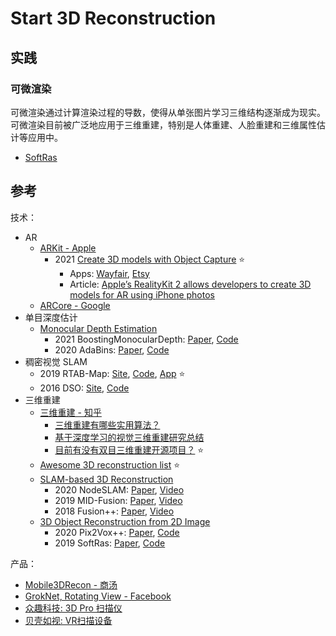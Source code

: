 # Start 3D Reconstruction

## 实践

### 可微渲染

可微渲染通过计算渲染过程的导数，使得从单张图片学习三维结构逐渐成为现实。可微渲染目前被广泛地应用于三维重建，特别是人体重建、人脸重建和三维属性估计等应用中。

- [SoftRas](docs/softras.md)

## 参考

技术：

- AR
  - [ARKit - Apple](https://developer.apple.com/cn/augmented-reality/arkit/)
    - 2021 [Create 3D models with Object Capture](https://developer.apple.com/videos/play/wwdc2021/10076/) ⭐
      - Apps: [Wayfair](https://apps.apple.com/us/app/wayfair-shop-all-things-home/id836767708), [Etsy](https://apps.apple.com/us/app/etsy-custom-creative-goods/id477128284)
      - Article: [Apple’s RealityKit 2 allows developers to create 3D models for AR using iPhone photos](https://techcrunch.com/2021/06/08/apples-realitykit-2-allows-developers-to-create-3d-models-for-ar-using-iphone-photos/)
  - [ARCore - Google](https://developers.google.com/ar/)
- 单目深度估计
  - [Monocular Depth Estimation](https://paperswithcode.com/task/monocular-depth-estimation)
    - 2021 BoostingMonocularDepth: [Paper](https://arxiv.org/abs/2105.14021), [Code](https://github.com/compphoto/BoostingMonocularDepth)
    - 2020 AdaBins: [Paper](https://arxiv.org/abs/2011.14141), [Code](https://github.com/shariqfarooq123/AdaBins)
- 稠密视觉 SLAM
  - 2019 RTAB-Map: [Site](http://introlab.github.io/rtabmap/), [Code](https://github.com/introlab/rtabmap), [App](https://apps.apple.com/ca/app/rtab-map-3d-lidar-scanner/id1564774365) ⭐
  - 2016 DSO: [Site](https://vision.in.tum.de/research/vslam/dso), [Code](https://github.com/JakobEngel/dso)
- 三维重建
  - [三维重建 - 知乎](https://www.zhihu.com/column/c_1278034190307295232)
    - [三维重建有哪些实用算法？](https://www.zhihu.com/question/29885222)
    - [基于深度学习的视觉三维重建研究总结](https://zhuanlan.zhihu.com/p/79628068)
    - [目前有没有双目三维重建开源项目？](https://www.zhihu.com/question/419497403/answer/1459111592) ⭐
  - [Awesome 3D reconstruction list](https://github.com/openMVG/awesome_3DReconstruction_list) ⭐
  - [SLAM-based 3D Reconstruction](https://www.google.com.hk/search?q=slam-based+3D+reconstruction)
    - 2020 NodeSLAM: [Paper](https://arxiv.org/abs/2004.04485v2), [Video](https://www.youtube.com/watch?v=zPzMtXU-0JE)
    - 2019 MID-Fusion: [Paper](https://arxiv.org/abs/1812.07976), [Video](https://www.youtube.com/watch?v=gturboNl9gg)
    - 2018 Fusion++: [Paper](https://arxiv.org/abs/1808.08378), [Video](https://www.youtube.com/watch?v=2luKNC03x4k)
  - [3D Object Reconstruction from 2D Image](https://paperswithcode.com/task/3d-object-reconstruction)
    - 2020 Pix2Vox++: [Paper](https://arxiv.org/abs/2006.12250), [Code](https://gitlab.com/hzxie/Pix2Vox)
    - 2019 SoftRas: [Paper](https://arxiv.org/abs/1904.01786), [Code](https://github.com/ShichenLiu/SoftRas)

<!--
- [Computer Vision and Pattern Recognition](https://arxiv.org/list/cs.CV/recent)
-->

产品：

- [Mobile3DRecon - 商汤](https://zhuanlan.zhihu.com/p/340463853)
- [GrokNet, Rotating View - Facebook](https://ai.facebook.com/blog/powered-by-ai-advancing-product-understanding-and-building-new-shopping-experiences/)
- [众趣科技: 3D Pro 扫描仪](http://www.3dnest.cn/page/products/product_scaner1.html)
- [贝壳如视: VR扫描设备](http://www.realsee.com/website/product/hardware)

